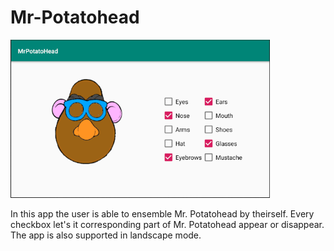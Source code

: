 # Mr-Potatohead

![Mr-Potatohead_screenshot](https://github.com/BramAkkerman/Mr-Potatohead/blob/master/doc/Mr%20PotatoHead.png)

In this app the user is able to ensemble Mr. Potatohead by theirself. Every checkbox let's it corresponding part of Mr. Potatohead appear or disappear. The app is also supported in landscape mode.
